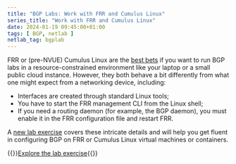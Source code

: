 ```yaml
---
title: "BGP Labs: Work with FRR and Cumulus Linux"
series_title: "Work with FRR and Cumulus Linux"
date: 2024-01-19 09:45:00+01:00
tags: [ BGP, netlab ]
netlab_tag: bgplab
---
```

FRR or (pre-NVUE) Cumulus Linux are the [best bets](/2023/06/learn-routing-protocols-frr.html) if you want to run BGP labs in a resource-constrained environment like your laptop or a small public cloud instance. However, they both behave a bit differently from what one might expect from a networking device, including:

* Interfaces are created through standard Linux tools;
* You have to start the FRR management CLI from the Linux shell;
* If you need a routing daemon (for example, the BGP daemon), you must enable it in the FRR configuration file and restart FRR. 

A [new lab exercise](https://bgplabs.net/basic/0-frrouting/) covers these intricate details and will help you get fluent in configuring BGP on FRR or Cumulus Linux virtual machines or containers.

{{<jump>}}[Explore the lab exercise](https://bgplabs.net/basic/0-frrouting/){{</jump>}}
